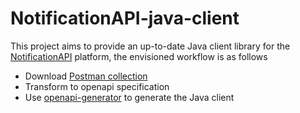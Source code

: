 # NotificationAPI-java-client

This project aims to provide an up-to-date Java client library for the [NotificationAPI](https://www.notificationapi.com/) platform, the envisioned workflow is as follows

* Download [Postman collection](https://www.postman.com/notificationapi/workspace/notificationapi-public/)
* Transform to openapi specification
* Use [openapi-generator](https://github.com/OpenAPITools/openapi-generator) to generate the Java client
